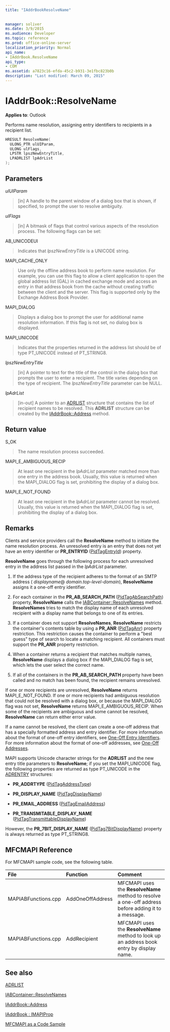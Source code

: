 ```yaml
---
title: "IAddrBookResolveName"
 
 
manager: soliver
ms.date: 3/9/2015
ms.audience: Developer
ms.topic: reference
ms.prod: office-online-server
localization_priority: Normal
api_name:
- IAddrBook.ResolveName
api_type:
- COM
ms.assetid: a7823c16-efda-45c2-b931-3e1fbc823b0b
description: "Last modified: March 09, 2015"
---
```


# IAddrBook::ResolveName

  
  
**Applies to**: Outlook 
  
Performs name resolution, assigning entry identifiers to recipients in a recipient list.
  
```cpp
HRESULT ResolveName(
  ULONG_PTR ulUIParam,
  ULONG ulFlags,
  LPSTR lpszNewEntryTitle,
  LPADRLIST lpAdrList
);
```

## Parameters

 _ulUIParam_
  
> [in] A handle to the parent window of a dialog box that is shown, if specified, to prompt the user to resolve ambiguity.
    
 _ulFlags_
  
> [in] A bitmask of flags that control various aspects of the resolution process. The following flags can be set:
    
AB_UNICODEUI
  
> Indicates that  _lpszNewEntryTitle_ is a UNICODE string. 
    
MAPI_CACHE_ONLY
  
> Use only the offline address book to perform name resolution. For example, you can use this flag to allow a client application to open the global address list (GAL) in cached exchange mode and access an entry in that address book from the cache without creating traffic between the client and the server. This flag is supported only by the Exchange Address Book Provider.
    
MAPI_DIALOG 
  
> Displays a dialog box to prompt the user for additional name resolution information. If this flag is not set, no dialog box is displayed. 
    
MAPI_UNICODE 
  
> Indicates that the properties returned in the address list should be of type PT_UNICODE instead of PT_STRING8. 
    
 _lpszNewEntryTitle_
  
> [in] A pointer to text for the title of the control in the dialog box that prompts the user to enter a recipient. The title varies depending on the type of recipient. The  _lpszNewEntryTitle_ parameter can be NULL. 
    
 _lpAdrList_
  
> [in-out] A pointer to an [ADRLIST](adrlist.md) structure that contains the list of recipient names to be resolved. This **ADRLIST** structure can be created by the [IAddrBook::Address](iaddrbook-address.md) method. 
    
## Return value

S_OK 
  
> The name resolution process succeeded.
    
MAPI_E_AMBIGUOUS_RECIP 
  
> At least one recipient in the  _lpAdrList_ parameter matched more than one entry in the address book. Usually, this value is returned when the MAPI_DIALOG flag is set, prohibiting the display of a dialog box. 
    
MAPI_E_NOT_FOUND 
  
> At least one recipient in the  _lpAdrList_ parameter cannot be resolved. Usually, this value is returned when the MAPI_DIALOG flag is set, prohibiting the display of a dialog box. 
    
## Remarks

Clients and service providers call the **ResolveName** method to initiate the name resolution process. An unresolved entry is an entry that does not yet have an entry identifier or **PR_ENTRYID** ([PidTagEntryId](pidtagentryid-canonical-property.md)) property.
  
 **ResolveName** goes through the following process for each unresolved entry in the address list passed in the  _lpAdrList_ parameter. 
  
1. If the address type of the recipient adheres to the format of an SMTP address ( _displayname_@ _domain.top-level-domain_), **ResolveName** assigns it a one-off entry identifier. 
    
2. For each container in the **PR_AB_SEARCH_PATH** ([PidTagAbSearchPath](pidtagabsearchpath-canonical-property.md)) property, **ResolveName** calls the [IABContainer::ResolveNames](iabcontainer-resolvenames.md) method. **ResolveNames** tries to match the display name of each unresolved recipient with a display name that belongs to one of its entries. 
    
3. If a container does not support **ResolveNames**, **ResolveName** restricts the container's contents table by using a **PR_ANR** ([PidTagAnr](pidtaganr-canonical-property.md)) property restriction. This restriction causes the container to perform a "best guess" type of search to locate a matching recipient. All containers must support the **PR_ANR** property restriction. 
    
4. When a container returns a recipient that matches multiple names, **ResolveName** displays a dialog box if the MAPI_DIALOG flag is set, which lets the user select the correct name. 
    
5. If all of the containers in the **PR_AB_SEARCH_PATH** property have been called and no match has been found, the recipient remains unresolved. 
    
If one or more recipients are unresolved, **ResolveName** returns MAPI_E_NOT_FOUND. If one or more recipients had ambiguous resolution that could not be resolved with a dialog box, or because the MAPI_DIALOG flag was not set, **ResolveName** returns MAPI_E_AMBIGUOUS_RECIP. When some of the recipients are ambiguous and some cannot be resolved, **ResolveName** can return either error value. 
  
If a name cannot be resolved, the client can create a one-off address that has a specially formatted address and entry identifier. For more information about the format of one-off entry identifiers, see [One-Off Entry Identifiers](one-off-entry-identifiers.md). For more information about the format of one-off addresses, see [One-Off Addresses](one-off-addresses.md).
  
MAPI supports Unicode character strings for the **ADRLIST** and the new entry title parameters to **ResolveName**; if you set the MAPI_UNICODE flag, the following properties are returned as type PT_UNICODE in the [ADRENTRY](adrentry.md) structures: 
  
- **PR_ADDRTYPE** ([PidTagAddressType](pidtagaddresstype-canonical-property.md))
    
- **PR_DISPLAY_NAME** ([PidTagDisplayName](pidtagdisplayname-canonical-property.md))
    
- **PR_EMAIL_ADDRESS** ([PidTagEmailAddress](pidtagemailaddress-canonical-property.md))
    
- **PR_TRANSMITABLE_DISPLAY_NAME** ([PidTagTransmittableDisplayName](pidtagtransmittabledisplayname-canonical-property.md))
    
However, the **PR_7BIT_DISPLAY_NAME** ([PidTag7BitDisplayName](pidtag7bitdisplayname-canonical-property.md)) property is always returned as type PT_STRING8.
  
## MFCMAPI Reference

For MFCMAPI sample code, see the following table.
  
|**File**|**Function**|**Comment**|
|:-----|:-----|:-----|
|MAPIABFunctions.cpp  <br/> |AddOneOffAddress  <br/> |MFCMAPI uses the **ResolveName** method to resolve a one-off address before adding it to a message.  <br/> |
|MAPIABFunctions.cpp  <br/> |AddRecipient  <br/> |MFCMAPI uses the **ResolveName** method to look up an address book entry by display name.  <br/> |
   
## See also



[ADRLIST](adrlist.md)
  
[IABContainer::ResolveNames](iabcontainer-resolvenames.md)
  
[IAddrBook::Address](iaddrbook-address.md)
  
[IAddrBook : IMAPIProp](iaddrbookimapiprop.md)


[MFCMAPI as a Code Sample](mfcmapi-as-a-code-sample.md)


